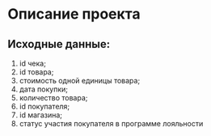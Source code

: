 # Описание проекта 
## Исходные данные:
1. id чека;
2. id товара;
3. стоимость одной единицы товара;
4. дата покупки;
5. количество товара;
6. id покупателя;
7. id магазина;
8. статус участия покупателя в программе лояльности
